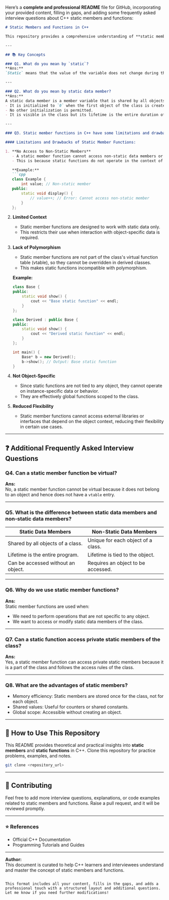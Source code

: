 Here’s a **complete and professional README** file for GitHub, incorporating your provided content, filling in gaps, and adding some frequently asked interview questions about C++ static members and functions:

```markdown
# Static Members and Functions in C++

This repository provides a comprehensive understanding of **static members** and **static functions** in C++. It covers definitions, limitations, and common interview questions to help prepare for technical discussions.

---

## 📚 Key Concepts

### Q1. What do you mean by `static`?
**Ans:**  
`Static` means that the value of the variable does not change during the lifetime of the program.

---

### Q2. What do you mean by static data member?
**Ans:**  
A static data member is a member variable that is shared by all objects of a class.  
- It is initialized to `0` when the first object of the class is created.  
- No other initialization is permitted.  
- It is visible in the class but its lifetime is the entire duration of the program.

---

### Q3. Static member functions in C++ have some limitations and drawbacks due to their nature. Explain?

#### Limitations and Drawbacks of Static Member Functions:

1. **No Access to Non-Static Members**  
   - A static member function cannot access non-static data members or non-static member functions of the class.
   - This is because static functions do not operate in the context of an object and hence lack access to the `this` pointer.

   **Example:**
   ```cpp
   class Example {
       int value; // Non-static member
   public:
       static void display() {
           // value++; // Error: Cannot access non-static member
       }
   };
   ```

2. **Limited Context**  
   - Static member functions are designed to work with static data only.
   - This restricts their use when interaction with object-specific data is required.

3. **Lack of Polymorphism**  
   - Static member functions are not part of the class's virtual function table (vtable), so they cannot be overridden in derived classes.
   - This makes static functions incompatible with polymorphism.

   **Example:**
   ```cpp
   class Base {
   public:
       static void show() {
           cout << "Base static function" << endl;
       }
   };

   class Derived : public Base {
   public:
       static void show() {
           cout << "Derived static function" << endl;
       }
   };

   int main() {
       Base* b = new Derived();
       b->show(); // Output: Base static function
   }
   ```

4. **Not Object-Specific**  
   - Since static functions are not tied to any object, they cannot operate on instance-specific data or behavior.  
   - They are effectively global functions scoped to the class.

5. **Reduced Flexibility**  
   - Static member functions cannot access external libraries or interfaces that depend on the object context, reducing their flexibility in certain use cases.

---

## ❓ Additional Frequently Asked Interview Questions

### Q4. Can a static member function be virtual?
**Ans:**  
No, a static member function cannot be virtual because it does not belong to an object and hence does not have a `vtable` entry.

---

### Q5. What is the difference between static data members and non-static data members?
| **Static Data Members**            | **Non-Static Data Members**          |
|-------------------------------------|---------------------------------------|
| Shared by all objects of a class.   | Unique for each object of a class.    |
| Lifetime is the entire program.     | Lifetime is tied to the object.       |
| Can be accessed without an object.  | Requires an object to be accessed.    |

---

### Q6. Why do we use static member functions?
**Ans:**  
Static member functions are used when:
- We need to perform operations that are not specific to any object.
- We want to access or modify static data members of the class.

---

### Q7. Can a static function access private static members of the class?
**Ans:**  
Yes, a static member function can access private static members because it is a part of the class and follows the access rules of the class.

---

### Q8. What are the advantages of static members?
- Memory efficiency: Static members are stored once for the class, not for each object.
- Shared values: Useful for counters or shared constants.
- Global scope: Accessible without creating an object.

---

## 🚀 How to Use This Repository
This README provides theoretical and practical insights into **static members** and **static functions** in C++. Clone this repository for practice problems, examples, and notes.

```bash
git clone <repository_url>
```

---

## 📝 Contributing
Feel free to add more interview questions, explanations, or code examples related to static members and functions. Raise a pull request, and it will be reviewed promptly.

---

### ⭐ References
- Official C++ Documentation
- Programming Tutorials and Guides

---

**Author:**  
This document is curated to help C++ learners and interviewees understand and master the concept of static members and functions.
``` 

This format includes all your content, fills in the gaps, and adds a professional touch with a structured layout and additional questions. Let me know if you need further modifications!